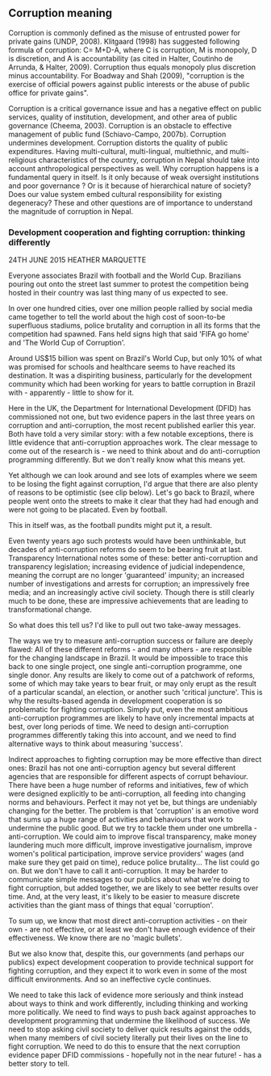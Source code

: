 ## Corruption meaning

Corruption is commonly defined as the misuse of entrusted power for private gains (UNDP, 2008). Klitgaard (1998) has suggested following formula of corruption: C= M+D-A, where C is corruption, M is monopoly, D is discretion, and A is accountability (as cited in Halter, Coutinho de Arrunda, & Halter, 2009). Corruption thus equals monopoly plus discretion minus accountability. For Boadway and Shah (2009), "corruption is the exercise of official powers against public interests or the abuse of public office for private gains".

Corruption is a critical governance issue and has a negative effect on public services, quality of institution, development, and other area of public governance (Cheema, 2003). Corruption is an obstacle to effective management of public fund (Schiavo-Campo, 2007b). Corruption undermines development. Corruption distorts the quality of public expenditures. Having multi-cultural, multi-lingual, multiethnic, and multi-religious characteristics of the country, corruption in Nepal should take into account anthropological perspectives as well. Why corruption happens is a fundamental query in itself. Is it only because of weak oversight institutions and poor governance ? Or is it because of hierarchical nature of society? Does our value system embed cultural responsibility for existing degeneracy? These and other questions are of importance to understand the magnitude of corruption in Nepal.

### Development cooperation and fighting corruption: thinking differently

24TH JUNE 2015
HEATHER MARQUETTE

Everyone associates Brazil with football and the World Cup. Brazilians pouring out onto the street last summer to protest the competition being hosted in their country was last thing many of us expected to see.

In over one hundred cities, over one million people rallied by social media came together to tell the world about the high cost of soon-to-be superfluous stadiums, police brutality and corruption in all its forms that the competition had spawned. Fans held signs high that said 'FIFA go home' and 'The World Cup of Corruption'.

Around US$15 billion was spent on Brazil's World Cup, but only 10% of what was promised for schools and healthcare seems to have reached its destination. It was a dispiriting business, particularly for the development community which had been working for years to battle corruption in Brazil with - apparently - little to show for it.

Here in the UK, the Department for International Development (DFID) has commissioned not one, but two evidence papers in the last three years on corruption and anti-corruption, the most recent published earlier this year. Both have told a very similar story: with a few notable exceptions, there is little evidence that anti-corruption approaches work. The clear message to come out of the research is - we need to think about and do anti-corruption programming differently. But we don't really know what this means yet.

Yet although we can look around and see lots of examples where we seem to be losing the fight against corruption, I'd argue that there are also plenty of reasons to be optimistic (see clip below). Let's go back to Brazil, where people went onto the streets to make it clear that they had had enough and were not going to be placated. Even by football.

This in itself was, as the football pundits might put it, a result.

Even twenty years ago such protests would have been unthinkable, but decades of anti-corruption reforms do seem to be bearing fruit at last. Transparency International notes some of these: better anti-corruption and transparency legislation; increasing evidence of judicial independence, meaning the corrupt are no longer 'guaranteed' impunity; an increased number of investigations and arrests for corruption; an impressively free media; and an increasingly active civil society. Though there is still clearly much to be done, these are impressive achievements that are leading to transformational change.

So what does this tell us? I'd like to pull out two take-away messages.

The ways we try to measure anti-corruption success or failure are deeply flawed: All of these different reforms - and many others - are responsible for the changing landscape in Brazil. It would be impossible to trace this back to one single project, one single anti-corruption programme, one single donor. Any results are likely to come out of a patchwork of reforms, some of which may take years to bear fruit, or may only erupt as the result of a particular scandal, an election, or another such 'critical juncture'. This is why the results-based agenda in development cooperation is so problematic for fighting corruption. Simply put, even the most ambitious anti-corruption programmes are likely to have only incremental impacts at best, over long periods of time. We need to design anti-corruption programmes differently taking this into account, and we need to find alternative ways to think about measuring 'success'.

Indirect approaches to fighting corruption may be more effective than direct ones: Brazil has not one anti-corruption agency but several different agencies that are responsible for different aspects of corrupt behaviour. There have been a huge number of reforms and initiatives, few of which were designed explicitly to be anti-corruption, all feeding into changing norms and behaviours. Perfect it may not yet be, but things are undeniably changing for the better. The problem is that 'corruption' is an emotive word that sums up a huge range of activities and behaviours that work to undermine the public good. But we try to tackle them under one umbrella - anti-corruption. We could aim to improve fiscal transparency, make money laundering much more difficult, improve investigative journalism, improve women's political participation, improve service providers' wages (and make sure they get paid on time), reduce police brutality... The list could go on. But we don't have to call it anti-corruption. It may be harder to communicate simple messages to our publics about what we're doing to fight corruption, but added together, we are likely to see better results over time. And, at the very least, it's likely to be easier to measure discrete activities than the giant mass of things that equal 'corruption'.

To sum up, we know that most direct anti-corruption activities - on their own - are not effective, or at least we don't have enough evidence of their effectiveness. We know there are no 'magic bullets'.

But we also know that, despite this, our governments (and perhaps our publics) expect development cooperation to provide technical support for fighting corruption, and they expect it to work even in some of the most difficult environments. And so an ineffective cycle continues.

We need to take this lack of evidence more seriously and think instead about ways to think and work differently, including thinking and working more politically. We need to find ways to push back against approaches to development programming that undermine the likelihood of success. We need to stop asking civil society to deliver quick results against the odds, when many members of civil society literally put their lives on the line to fight corruption. We need to do this to ensure that the next corruption evidence paper DFID commissions - hopefully not in the near future! - has a better story to tell.